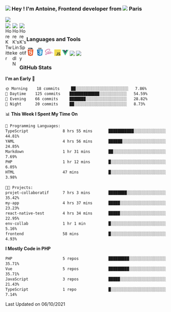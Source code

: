 ### <img src="https://media.giphy.com/media/hvRJCLFzcasrR4ia7z/giphy.gif" height="19px"> Hey ! I'm Antoine, Frontend developer from <img src="https://user-images.githubusercontent.com/45999037/109720557-8a4eaa00-7baa-11eb-8992-25452bd80e76.png" width="18px"/> Paris

<img src="https://media.giphy.com/media/UtEM6J85KZUgJhFUNs/giphy.gif" height="150px">

<div>
  <a href="https://twitter.com/HoreK0">
    <img align="left" alt="HoreK Twitter" width="22px" src="https://raw.githubusercontent.com/peterthehan/peterthehan/master/assets/twitter.svg" />
  </a>
  <a href="https://www.linkedin.com/in/antoine-lelong-510027199">
    <img align="left" alt="HoreK's LinkedIN" width="22px" src="https://raw.githubusercontent.com/peterthehan/peterthehan/master/assets/linkedin.svg" />
  </a>
  <a href="https://open.spotify.com/user/azenoxe">
    <img align="left" alt="HoreK's Spotify" width="22px" src="https://raw.githubusercontent.com/peterthehan/peterthehan/master/assets/spotify.svg" />
  </a>
</div>

<br />

### Languages and Tools

<p>
  <img height="25" src="https://raw.githubusercontent.com/github/explore/80688e429a7d4ef2fca1e82350fe8e3517d3494d/topics/html/html.png">
  <img height="25" src="https://raw.githubusercontent.com/github/explore/80688e429a7d4ef2fca1e82350fe8e3517d3494d/topics/css/css.png">
  <img height="25" src="https://raw.githubusercontent.com/github/explore/80688e429a7d4ef2fca1e82350fe8e3517d3494d/topics/sass/sass.png">
  <img height="20" src="https://raw.githubusercontent.com/github/explore/80688e429a7d4ef2fca1e82350fe8e3517d3494d/topics/javascript/javascript.png">
  <img height="20" src="https://raw.githubusercontent.com/github/explore/80688e429a7d4ef2fca1e82350fe8e3517d3494d/topics/vue/vue.png">
  <img height="20" src="https://github.com/nuxt/nuxt.js/blob/dev/.github/nuxt.png">
  <img height="20" src="https://camo.githubusercontent.com/61e102d7c605ff91efedb9d7e47c1c4a07cef59d3e1da202fd74f4772122ca4e/68747470733a2f2f766974656a732e6465762f6c6f676f2e737667">
</p>

### GitHub Stats

<!--START_SECTION:waka-->
**I'm an Early 🐤** 

```text
🌞 Morning    18 commits     ██░░░░░░░░░░░░░░░░░░░░░░░   7.86% 
🌆 Daytime    125 commits    █████████████░░░░░░░░░░░░   54.59% 
🌃 Evening    66 commits     ███████░░░░░░░░░░░░░░░░░░   28.82% 
🌙 Night      20 commits     ██░░░░░░░░░░░░░░░░░░░░░░░   8.73%

```


📊 **This Week I Spent My Time On** 

```text
💬 Programming Languages: 
TypeScript               8 hrs 55 mins       ███████████░░░░░░░░░░░░░░   44.81% 
YAML                     4 hrs 56 mins       ██████░░░░░░░░░░░░░░░░░░░   24.85% 
Markdown                 1 hr 31 mins        ██░░░░░░░░░░░░░░░░░░░░░░░   7.69% 
PHP                      1 hr 12 mins        █░░░░░░░░░░░░░░░░░░░░░░░░   6.05% 
HTML                     47 mins             █░░░░░░░░░░░░░░░░░░░░░░░░   3.98%

🐱‍💻 Projects: 
projet-collaboratif      7 hrs 3 mins        ████████░░░░░░░░░░░░░░░░░   35.42% 
my-app                   4 hrs 37 mins       █████░░░░░░░░░░░░░░░░░░░░   23.23% 
react-native-test        4 hrs 34 mins       █████░░░░░░░░░░░░░░░░░░░░   22.95% 
env-collab               1 hr 1 min          █░░░░░░░░░░░░░░░░░░░░░░░░   5.16% 
frontend                 58 mins             █░░░░░░░░░░░░░░░░░░░░░░░░   4.93%

```

**I Mostly Code in PHP** 

```text
PHP                      5 repos             █████████░░░░░░░░░░░░░░░░   35.71% 
Vue                      5 repos             █████████░░░░░░░░░░░░░░░░   35.71% 
JavaScript               3 repos             █████░░░░░░░░░░░░░░░░░░░░   21.43% 
TypeScript               1 repo              █░░░░░░░░░░░░░░░░░░░░░░░░   7.14%

```



 Last Updated on 06/10/2021
<!--END_SECTION:waka-->
